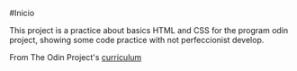 #Inicio

This project is a practice about basics HTML and CSS for the program odin project, showing some code practice with not perfeccionist develop.

From The Odin Project's [curriculum](http://www.theodinproject.com/courses/web-development-101/lessons/html-css)
